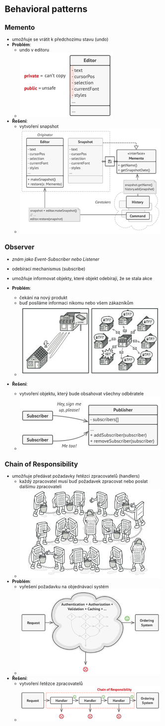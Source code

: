 # Behavioral patterns

## Memento

- umožňuje se vrátit k předchozímu stavu (undo)
- **Problém**:
  - undo v editoru
  - ![](./images/behavioral-patterns-momento-problem.png)
- **Řešení**:
  - vytvoření snapshot
  - ![](./images/behavioral-patterns-momento-solution.png)

## Observer

- _znám jako Event-Subscriber nebo Listener_
- odebírací mechanismus (subscribe)
- umožňuje informovat objekty, které objekt odebírají, že se stala akce
- **Problém**:
  - čekání na nový produkt
  - buď posíláme informaci nikomu nebo všem zákazníkům
  - ![](./images/behavioral-patterns-observer-problem.png)
- **Řešení**:

  - vytvoření objektu, který bude obsahovat všechny odběratele
  - ![](./images/behavioral-patterns-observer-solution.png)

## Chain of Responsibility

- umožňuje předávat požadavky řetězci zpracovatelů (handlers)
  - každý zpracovatel musí buď požadavek zpracovat nebo poslat dalšímu zpracovateli
  - ![](./images/behavioral-patterns-chain-of-responsibility.png)
- **Problém**:
  - vyřešení požadavku na objednávací systém
  - ![](./images/behavioral-patterns-chain-of-responsibility-problem.png)
- **Řešení**:
  - vytvoření řetězce zpracovatelů
  - ![](./images/behavioral-patterns-chain-of-responsibility-solution.png)
